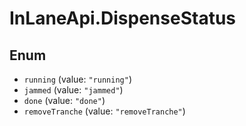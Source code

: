 # InLaneApi.DispenseStatus

## Enum

* `running` (value: `"running"`)
* `jammed` (value: `"jammed"`)
* `done` (value: `"done"`)
* `removeTranche` (value: `"removeTranche"`)
